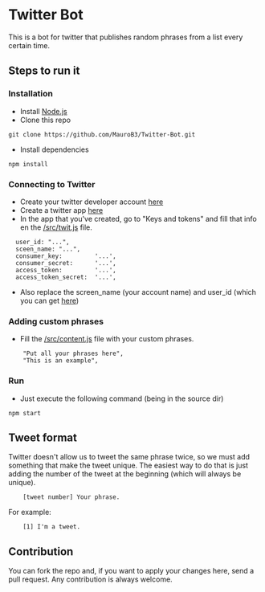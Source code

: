 # Twitter Bot

This is a bot for twitter that publishes random phrases from a list every certain time.

## Steps to run it

### Installation

* Install [Node.js](https://nodejs.org/)
* Clone this repo
```
git clone https://github.com/MauroB3/Twitter-Bot.git
```
* Install dependencies
```
npm install
```

### Connecting to Twitter

* Create your twitter developer account [here](https://developer.twitter.com)
* Create a twitter app [here](https://developer.twitter.com/en/apps)
* In the app that you've created, go to "Keys and tokens" and fill that info en the [/src/twit.js](https://github.com/MauroB3/Twitter-Bot/blob/master/src/twit.js) file. 
```
  user_id: "...", 
  sceen_name: "...",
  consumer_key:         '...',
  consumer_secret:      '...',
  access_token:         '...',
  access_token_secret:  '...',
```
* Also replace the screen_name (your account name) and user_id (which you can get [here](https://https://tweeterid.com))

### Adding custom phrases

* Fill the [/src/content.js](https://github.com/MauroB3/Twitter-Bot/blob/master/src/content.js) file with your custom phrases.
```
	"Put all your phrases here",
	"This is an example",
```

### Run

* Just execute the following command (being in the source dir)
```
npm start
```

## Tweet format

Twitter doesn't allow us to tweet the same phrase twice, so we must add something that make the tweet unique. The easiest way to do that is just adding the number of the tweet at the beginning (which will always be unique).
```
	[tweet number] Your phrase.
```

For example:
```
	[1] I'm a tweet.
```

## Contribution

You can fork the repo and, if you want to apply your changes here, send a pull request. Any contribution is always welcome.



